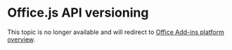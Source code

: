 # Office.js API versioning 

This topic is no longer available and will redirect to [Office Add-ins platform overview](https://dev.office.com/docs/add-ins/overview/office-add-ins).
